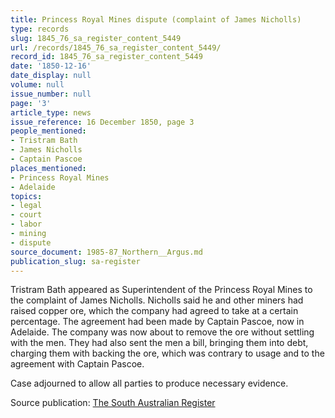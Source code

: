 ```yaml
---
title: Princess Royal Mines dispute (complaint of James Nicholls)
type: records
slug: 1845_76_sa_register_content_5449
url: /records/1845_76_sa_register_content_5449/
record_id: 1845_76_sa_register_content_5449
date: '1850-12-16'
date_display: null
volume: null
issue_number: null
page: '3'
article_type: news
issue_reference: 16 December 1850, page 3
people_mentioned:
- Tristram Bath
- James Nicholls
- Captain Pascoe
places_mentioned:
- Princess Royal Mines
- Adelaide
topics:
- legal
- court
- labor
- mining
- dispute
source_document: 1985-87_Northern__Argus.md
publication_slug: sa-register
---
```


Tristram Bath appeared as Superintendent of the Princess Royal Mines to the complaint of James Nicholls.  Nicholls said he and other miners had raised copper ore, which the company had agreed to take at a certain percentage.  The agreement had been made by Captain Pascoe, now in Adelaide.  The company was now about to remove the ore without settling with the men.  They had also sent the men a bill, bringing them into debt, charging them with backing the ore, which was contrary to usage and to the agreement with Captain Pascoe.

Case adjourned to allow all parties to produce necessary evidence.

Source publication: [The South Australian Register](/publications/sa-register/)

